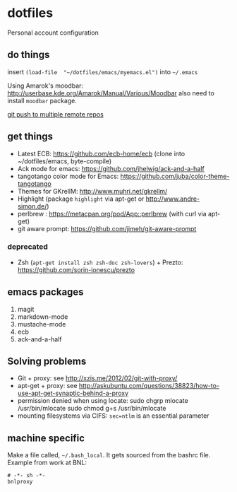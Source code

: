 dotfiles
========

Personal account configuration

## do things ##

insert `(load-file  "~/dotfiles/emacs/myemacs.el")` into `~/.emacs`

Using Amarok's moodbar: http://userbase.kde.org/Amarok/Manual/Various/Moodbar
also need to install `moodbar` package.

[git push to multiple remote repos](http://blog.lckymn.com/2013/03/11/git-push-to-pull-from-both-github-and-bitbucket/)

## get things ##

 * Latest ECB: https://github.com/ecb-home/ecb (clone into ~/dotfiles/emacs, byte-compile)
 * Ack mode for emacs: https://github.com/jhelwig/ack-and-a-half
 * tangotango color mode for Emacs: https://github.com/juba/color-theme-tangotango
 * Themes for GKrellM: http://www.muhri.net/gkrellm/
 * Highlight (package `highlight` via apt-get or http://www.andre-simon.de/)
 * perlbrew : https://metacpan.org/pod/App::perlbrew (with curl via apt-get)
 * git aware prompt: https://github.com/jimeh/git-aware-prompt

### deprecated ###

 * Zsh (`apt-get install zsh zsh-doc zsh-lovers`) + Prezto: https://github.com/sorin-ionescu/prezto

## emacs packages ##

1. magit
2. markdown-mode
3. mustache-mode
4. ecb
5. ack-and-a-half

## Solving problems ##

 * Git + proxy: see http://xzis.me/2012/02/git-with-proxy/
 * apt-get + proxy:  see http://askubuntu.com/questions/38823/how-to-use-apt-get-synaptic-behind-a-proxy
 * permission denied when using locate:
     sudo chgrp mlocate /usr/bin/mlocate 
     sudo chmod g+s /usr/bin/mlocate
 * mounting filesystems via CIFS: `sec=ntlm` is an essential parameter

## machine specific ##

Make a file called, `~/.bash_local`.  It gets sourced from the
bashrc file.  Example from work at BNL:

    # -*- sh -*-
    bnlproxy
